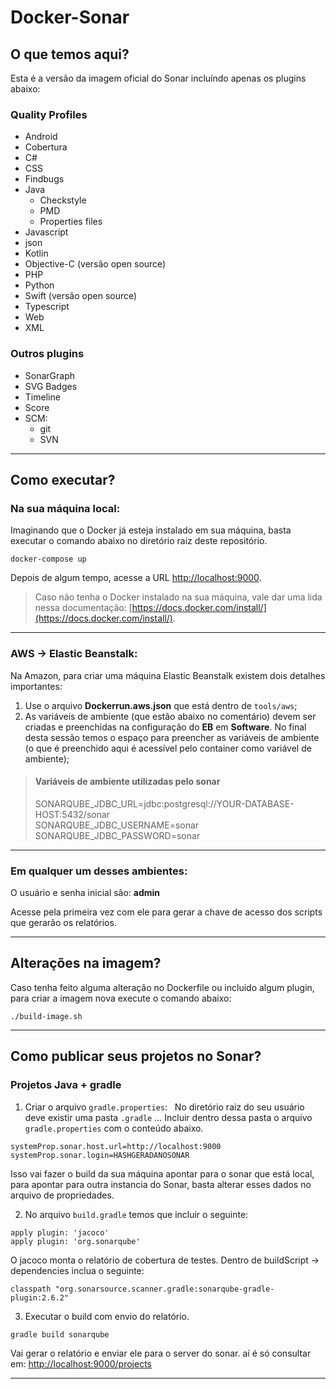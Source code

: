 # Docker-Sonar  
  
## O que temos aqui?  
  
Esta é a versão da imagem oficial do Sonar incluíndo apenas os plugins abaixo:  
  
### Quality Profiles  
  
- Android
- Cobertura  
- C#  
- CSS  
- Findbugs
- Java  
  - Checkstyle  
  - PMD  
  - Properties files  
- Javascript  
- json  
- Kotlin  
- Objective-C (versão open source)  
- PHP  
- Python  
- Swift (versão open source)  
- Typescript  
- Web  
- XML  
  
### Outros plugins  
  
- SonarGraph  
- SVG Badges  
- Timeline  
- Score  
- SCM:  
  - git  
  - SVN  
  
---
  
## Como executar?  

### Na sua máquina local:

Imaginando que o Docker já esteja instalado em sua máquina, basta executar o comando abaixo no diretório raiz deste repositório.  
  
```
docker-compose up
```  
  
Depois de algum tempo, acesse a URL [http://localhost:9000](http://localhost:9000).  
  

> Caso não tenha o Docker instalado na sua máquina, vale dar uma lida nessa documentação: [https://docs.docker.com/install/](https://docs.docker.com/install/).  

---
  
### AWS -> Elastic Beanstalk:

Na Amazon, para criar uma máquina Elastic Beanstalk existem dois detalhes importantes:

1. Use o arquivo **Dockerrun.aws.json** que está dentro de ```tools/aws```;
2. As variáveis de ambiente (que estão abaixo no comentário) devem ser criadas e preenchidas na configuração do **EB** em **Software**. No final desta sessão temos o espaço para preencher as variáveis de ambiente (o que é preenchido aqui é acessível pelo container como variável de ambiente);

> #### Variáveis de ambiente utilizadas pelo sonar  
> SONARQUBE_JDBC_URL=jdbc:postgresql://YOUR-DATABASE-HOST:5432/sonar  
> SONARQUBE_JDBC_USERNAME=sonar  
> SONARQUBE_JDBC_PASSWORD=sonar  
  
--- 
  
### Em qualquer um desses ambientes:

O usuário e senha inicial são: **admin**  

Acesse pela primeira vez com ele para gerar a chave de acesso dos scripts que gerarão os relatórios. 
  
---
  
## Alterações na imagem?  

Caso tenha feito alguma alteração no Dockerfile ou incluido algum plugin, para criar a imagem nova execute o comando abaixo:  

```
./build-image.sh
```

---

## Como publicar seus projetos no Sonar?

### Projetos Java + gradle

1. Criar o arquivo ```gradle.properties```:
  
No diretório raiz do seu usuário deve existir uma pasta ```.gradle``` ... Incluir dentro dessa pasta o arquivo ```gradle.properties``` com o conteúdo abaixo.
  
```
systemProp.sonar.host.url=http://localhost:9000
systemProp.sonar.login=HASHGERADANOSONAR
```
  
Isso vai fazer o build da sua máquina apontar para o sonar que está local, para apontar para outra instancia do Sonar, basta alterar esses dados no arquivo de propriedades.

2. No arquivo ```build.gradle``` temos que incluir o seguinte:
   
```
apply plugin: 'jacoco'
apply plugin: 'org.sonarqube'
```
  
O jacoco monta o relatório de cobertura de testes.
Dentro de buildScript -> dependencies inclua o seguinte:

```
classpath "org.sonarsource.scanner.gradle:sonarqube-gradle-plugin:2.6.2"
```

3. Executar o build com envio do relatório.  

```
gradle build sonarqube
```
  
Vai gerar o relatório e enviar ele para o server do sonar. aí é só consultar em:
[http://localhost:9000/projects](http://localhost:9000/projects)

---
